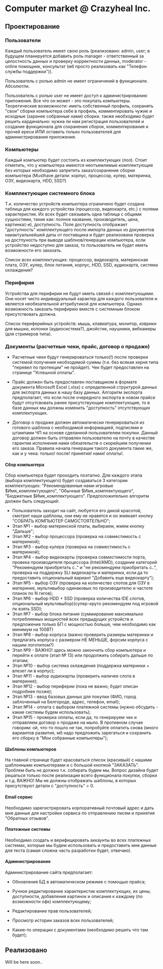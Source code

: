 # Computer market @ Crazyheal Inc.

## Проектирование

### Пользователи

Каждый пользователь имеет свою роль (реализовано: admin, user; в будущем планируется добавить роль manager - ответственный за целостность данных и проверку корректности данных, moderator - online помощник, консультат (мб просто реализовать как "Телефон службы поддержки")).

Пользователь с ролью admin не имеет ограничений в функционале. Абсолютли.

Пользователь с ролью user не имеет доступ к администрированию приложения. Все что он может - это покупать компьютеры. Теоретические возможности: иметь собственный профиль, сохранять "свои" сборки компьютера себе в профиль, комментировать чужие и исходные (заранее собранные нами) сборки. также необходимо будет решить кардинально: нужна ли нам регистрация пользователей и создание функционала для сохранения сборок, комментирования и прочей ереси ИЛИ оставить только пользователей для администрирования приложения.

### Компьютеры

Каждый компьютер будет состоять из комплектующих (лол). Стоит отметить, что у компьютера имеются неотъемлемые комплектующие без которых необходимо запретить заказ/сохранение сборки компьютера (Musthave детали: корпус, процессор, кулер, материнка, ОЗУ, видеокарта, HDD, SSD?)

### Комплектующие системного блока

Т.к. количество устройств компьютера ограничено будет создана таблица для каждого устройства (процессор, видеокарта, etc.) с полями характеристик. Их всех будет связывать одна таблица с общими сущностями, такие как: полное название, производитель, цена, картинка(-и), доступность. Поле доступность отображает "доступность" комплектующего после импорта данных из документов наиактуальнейшей даты от поставщика и будет реализована проверка на достпуность при выводе шаблнов/генерации компьютера, если устройство недоступно для заказа, то пользователь не будет иметь возможности его заказать.

Список всех комплектующих: процессор, видеокарта, материнская плата, ОЗУ, кулер, блок питания, корпус, HDD, SSD, аудиокарта, система охлаждения?

### Перифирия

Устройства для перифирии не будут иметь связей с комплектующими. Они носят чисто индивидуальный характер для каждого пользователя и является необязательной аттрибутикой для компьютера. Однако возможность заказать перифирию вместе с системным блоком присутствовать должна.
 
Список периферийных устройств: мышь, клавиатура, монитор, коврики для мышки, колонки (аудиосистема?), джойстик, наушники, вебкамеры (для стримеров типа).

### Документы (расчетные чеки, прайс, договор о продаже)

- Расчетные чеки будут генерироваться только(!) после проверки системой получения необходимой суммы (т.е. без всякая херня типа "перевел по протекции" не пройдет). Чек будет предоставлен на странице "Успешной оплаты".

- Прайс должен быть предоставлен поставщиком в формате документа Microsoft Excel (.xlsx) с определенной структурой данных для экспорта данных в нашу базу данных. Алгоритм экспорта предполагает, что если после очередного экспорта в новом прайсе будут отсутсвовать ранее присутствующие комплектующие, то  в базе данных мы должны изменить "доступность" отсутствующих комплектующих.

- Договор о продаже должен автоматически генерироваться из готового шаблона с необходимой информацией, подписями и штампами ЧП на основе сделанной пользователем покупки. Данный договор должен быть отправлен пользователю на почту в качестве гарантии исполнения нами обязательств о скорейшем получении его заказа. Правила начала генерации такого документа такие же, как и у чека: только! после! принятия! нами! оплаты!.

#### Сбор компьютера

Сбор компьютера будет проходить поэтапно. Для каждого этапа (выбора комплектующего) будет создаваться 3 категории комплектующих: "Рекомендованные нами игровые $Имя_комплектующего", "Обычные $Имя_комплектующего", "Бюджетные $Имя_комплектующего". Предположительно алгоритм должен быть следующий:

- Пользователь заходит на сайт, любуется его дикой красотой, смотрит наши шаблоны, они ему не нравятся и он жмякает кнопку "СОБРАТЬ КОМПЬЮТЕР САМОСТОЯТЕЛЬНО";
- Этап №1 - выбор материнской платы, выбираем, жмем кнопку "Дальше"; 
- Этап №2 - выбор процессора (проверка на совместимость с материнкой); 
- Этап №3 - выбор кулера (проверка на совместимость с материнкой); 
- Этап №4 - выбор видеокарты (проверка совместимости порта, провека производителя процессора (Intel/AMD), создание категорий "Рекомендуем приобретать с.." и "не рекомендуем приобретать с..", проверка на поддержку SLI видеокарты и материнки, если да то предоставить опциональный вариант "Добавить еще видеокарту");
- Этап №5 - выбор ОЗУ (проверка на количество слотов для ОЗУ в материнке, мультивыбор одинаковых по производителю и частоте планок по N гигов); 
- Этап №6 - выбор HDD + SSD (проверка количества IDE слотов, опциональный мультивыбор)(супер-круто рекомендуем под игровой пк взять SSD);
- Этап №7 - выбор блока питания (суммирование максимально потребляемых мощностей всех предыдущих устройств и предложение только БП с мощностью больше, чем необходимо как минимум на 100ВТ)
- Этап №8 - выбор корпуса (важно проверить размеры материнки и предлагать корпуса с размером НЕ МЕНЬШЕ, форсим корпуса с нашим логотипом?)
- Этап №9 - ВАЖНО! здесь можно закончить сбор компьютера и перейти к оплате (этап № 13) или продолжить собирать дальше по этапам;
- Этап №10 - выбор система охлаждения (поддержка материнки + влезет ли в корпус);
- Этап №11 - выбор аудиокарты (проверить наличее слота в материнке);
- Этап №12 - выбор периферии (пока не важно, будет описан подробнее позже);
- Этап №13 - ввод базовых данных для покупки (ФИО, город заблоченный на Белгороде, адрес, телефон, email);
- Этап №14 - оплата с выбором платежной системы (нужно обсудить - какие системы будем использовать);
- Этап №15 - проверка оплаты, если да, то генерируем чек и отправляем договор о продаже на мыло. В противном случае говорим: ой, что-то пошло не так, попробуйте оплатить снова (много вариантов развития, мб надо предложить зарегаться и сохранить его сборку в "Мои собранные компьютеры");

#### Шаблоны компьютеров

На главной странице будет красоваться список (красивый) с нашими шаблонными компьютерами и с большой кнопкой "ЗАКАЗАТЬ". Проблем быть не должно т.к. собирать будем мы. Вопрос дизайна будет решаться только после реализации всего функционала покупки, сборки и т.д. ВАЖНО! Мы не должны отображать шаблоны, в которых присутствуют детали с "доступность" = 0.

#### Email сервис

Необходимо зарегистрировать корпоративный почтовый адрес и дать мне данные для настройки сервиса по отправлению писем и принятия "Обратных отзывов".

#### Платежные системы

Необходимо создать и верифицировать аккаунты во всех платежных системах, которые мы будем использовать и предоставить мне данные для теста (самая сложна часть разработки будет, отвечаю).

#### Администрирование

Администрирование сайта предполагает:

- Обновления БД в автоматическом режиме с помощью прайса;

- Ручное редактирование характеристик комплектующих, их цены, доступности, добавления картинок и описания к каждому (по возможности офк) комплектующему;

- Редактирование прав пользователей;

- Просмотр истории заказов всех пользователей;

- Какие-то операции с документами (необходимо решить что там будет);

## Реализовано

Will be here soon..
